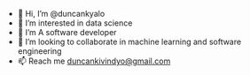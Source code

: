 - 👋 Hi, I’m @duncankyalo
- 👀 I’m interested in data science
- 🌱 I’m A  software developer
- 💞️ I’m looking to collaborate in machine learning and software engineering 
- 📫 Reach me duncankivindyo@gmail.com
  

<!---
duncankyalo/duncankyalo is a ✨ special ✨ repository because its `README.md` (this file) appears on your GitHub profile.
You can click the Preview link to take a look at your changes.
--->
